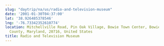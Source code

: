 ```yaml
---
slug: "daytrip/na/us/radio-and-television-museum"
date: '2001-01-30T04:37:00'
lat: '38.926485378546'
lng: '-76.73342352610774'
location: Mitchellville Road, Pin Oak Village, Bowie Town Center, Bowie, Prince George's
  County, Maryland, 20716, United States
title: Radio and Television Museum
---
```



